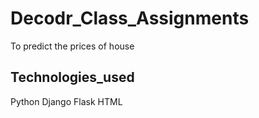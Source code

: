 # Decodr_Class_Assignments
To predict the prices of house

## Technologies_used
Python
Django
Flask
HTML
